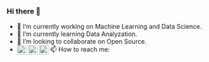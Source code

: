 ### Hi there 👋
<ul>
  <li>🔭 I’m currently working on Machine Learning and Data Science.</li>
  <li>🌱 I’m currently learning Data Analyzation.</li>
  <li>👯 I’m looking to collaborate on Open Source.</li>
  <li>📫 How to reach me:  <a href="https://www.linkedin.com/in/shubham-singh-356ba5168">
          <img align="left" alt="Shubham LinkdeIN" width="22px" src="https://cdn.jsdelivr.net/npm/simple-icons@v3/icons/linkedin.svg" />
          </a>
          <a href="mailto :subhdec99@gmail.com">
          <img align="left" alt="Shubham Gmail" width="22px" src="https://cdn.jsdelivr.net/npm/simple-icons@v3/icons/telegram.svg" />
          </a>
          <a href="https://www.instagram.com/shutt3rbug_/">
          <img align="left" alt="Shubham Instagram" width="22px" src="https://cdn.jsdelivr.net/npm/simple-icons@v3/icons/instagram.svg" />
          </a>
  </li>
</ul>
    



<!--
**suubh/suubh** is a ✨ _special_ ✨ repository because its `README.md` (this file) appears on your GitHub profile.

Here are some ideas to get you started:

- 🔭 I’m currently working on ...
- 🌱 I’m currently learning ...
- 👯 I’m looking to collaborate on ...
- 🤔 I’m looking for help with ...
- 💬 Ask me about ...
- 📫 How to reach me: ...
- 😄 Pronouns: ...
- ⚡ Fun fact: ...
-->
